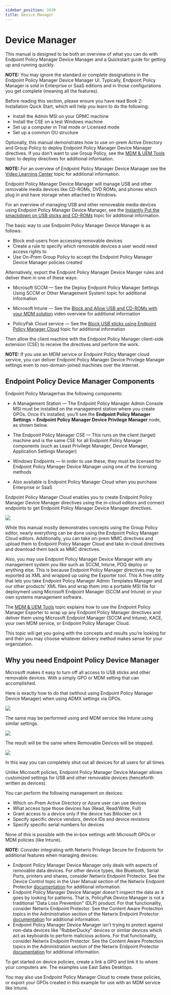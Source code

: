 ```yaml
---
sidebar_position: 3439
title: Device Manager
---
```


# Device Manager

This manual is designed to be both an overview of what you can do with Endpoint Policy Manager Device Manager and a Quickstart guide for getting up and running quickly.

**NOTE:** You may ignore the standard or complete designations in the Endpoint Policy Manager Device Manager UI. Typically, Endpoint Policy Manager is sold in Enterprise or SaaS editions and in those configurations you get complete (meaning all the features).

Before reading this section, please ensure you have read Book 2: Installation Quick Start, which will help you learn to do the following:

* Install the Admin MSI on your GPMC machine
* Install the CSE on a test Windows machine
* Set up a computer in Trial mode or Licensed mode
* Set up a common OU structure

Optionally, this manual demonstrates how to use on-prem Active Directory and Group Policy to deploy Endpoint Policy Manager Device Manager directives. If you don't want to use Group Policy, see the [MDM & UEM Tools](../../MDM/Overview "MDM & UEM Tools") topic to deploy directives for additional information.

**NOTE:** For an overview of Endpoint Policy Manager Device Manager see the [Video Learning Center](../Overview/VideoLearningCenter "Video Learning Center") topic for additional information.

Endpoint Policy Manager Device Manager will manage USB and other removable media devices like CD-ROMs, DVD ROMs, and phones which plug in and have storage when attached to Windows.

For an overview of managing USB and other removeable media devices using Endpoint Policy Manager Device Manager, see the [Instantly Put the smackdown on USB sticks and CD-ROMs](../../Video/Device/USBDrive "Instantly Put the smackdown on USB sticks and CD-ROMs") topic for additional information.

The basic way to use Endpoint Policy Manager Device Manager is as follows:

* Block end-users from accessing removable devices
* Create a rule to specify which removable devices a user would need access rights to
* Use On-Prem Group Policy to accept the Endpoint Policy Manager Device Manager policies created

Alternatively, export the Endpoint Policy Manager Device Manger rules and deliver them in one of these ways:

* Microsoft SCCM — See the Deploy Endpoint Policy Manager Settings Using SCCM or Other Management System! topic for additional information

* Microsoft Intune — See the [Block and Allow USB and CD-ROMs with your MDM solution](../../Video/Device/MDM "Block and Allow USB and CD-ROMs with your MDM solution") video overview for additional information

* PolicyPak Cloud service — See the [Block USB sticks using Endpoint Policy Manager Cloud](../../Video/Device/Cloud "Block USB sticks using Endpoint Policy Manager Cloud") topic for additional information

Then allow the client machine with the Endpoint Policy Manager client-side extension (CSE) to receive the directives and perform the work.

**NOTE:** If you use an MDM service or Endpoint Policy Manager cloud service, you can deliver Endpoint Policy Manager Device Privilege Manager settings even to non-domain-joined machines over the Internet.

## Endpoint Policy Device Manager Components

Endpoint Policy Managerhas the following components:

* A Management Station — The Endpoint Policy Manager Admin Console MSI must be installed on the management station where you create GPOs. Once it’s installed, you’ll see the **Endpoint Policy Manager Settings** > **Endpoint Policy Manager Device Privilege Manager** node, as shown below.

* The Endpoint Policy Manager CSE — This runs on the client (target) machine and is the same CSE for all Endpoint Policy Manager components (such as Least Privilege Manager, Device Manager, Application Settings Manager)

* Windows Endpoints — In order to use these, they must be licensed for Endpoint Policy Manager Device Manager using one of the licensing methods

* Also available is Endpoint Policy Manager Cloud when you purchase Enterprise or SaaS

Endpoint Policy Manager Cloud enables you to create Endpoint Policy Manager Device Manager directives using the in-cloud editors and connect endpoints to get Endpoint Policy Manager Device Manager directives.

![](../../../../../../static/images/PolicyPak/Content/Resources/Images/Device/ppcloud.png)

While this manual mostly demonstrates concepts using the Group Policy editor, nearly everything can be done using the Endpoint Policy Manager Cloud editors. Additionally, you can take on-prem MMC directives and upload them to Endpoint Policy Manager Cloud and take in-cloud directives and download them back as MMC directives.

Also, you may use Endpoint Policy Manager Device Manager with any management system you like such as SCCM, Intune, PDQ deploy or anything else. This is because Endpoint Policy Manager directives may be exported as XML and wrapped up using the Exporter tool. This A free utility that lets you take Endpoint Policy Manager Admin Templates Manager and our other products’ XML files and wrap them into a portable MSI file for deployment using Microsoft Endpoint Manager (SCCM and Intune) or your own systems management software.

The [MDM & UEM Tools](../../MDM/Overview "MDM & UEM Tools") topic explains how to use the Endpoint Policy Manager Exporter to wrap up any Endpoint Policy Manager directives and deliver them using Microsoft Endpoint Manager (SCCM and Intune), KACE, your own MDM service, or Endpoint Policy Manager Cloud.

This topic will get you going with the concepts and results you’re looking for and then you may choose whatever delivery method makes sense for your organization.

## Why you need Endpoint Policy Device Manager

Microsoft makes it easy to turn off all access to USB sticks and other removable devices. With a simply GPO or MDM setting that can accomplished.

Here is exactly how to do that (without using Endpoint Policy Manager Device Manager) when using ADMX settings via GPOs.

![](../../../../../../static/images/PolicyPak/Content/Resources/Images/Device/Device01.png)

The same may be performed using and MDM service like Intune using similar settings.

![](../../../../../../static/images/PolicyPak/Content/Resources/Images/Device/Device02.png)

The result will be the same where Removable Devices will be stopped.

![](../../../../../../static/images/PolicyPak/Content/Resources/Images/Device/Device03.png)

In this way you can completely shut out all devices for all users for all times.

Unlike Microsoft policies, Endpoint Policy Manager Device Manager allows customized settings for USB and other removable devices (henceforth written as devices).

You can perform the following management on devices:

* Which on-Prem Active Directory or Azure user can use devices
* What access type those devices has (Read, Read/Write, Full)
* Grant access to a device only if the device has Bitlocker on it
* Specify specific device vendors, device IDs and device revisions
* Specify specific serial numbers for devices

None of this is possible with the in-box settings with Microsoft GPOs or MDM policies (like Intune).

**NOTE:** Consider integrating with Netwrix Privilege Secure for Endpoints for additional features when managing devices:

* Endpoint Policy Manager Device Manager only deals with aspects of removable data devices. For other device types, like Bluetooth, Serial Ports, printers and shares, consider Netwrix Endpoint Protector. See the Device Control topic in the User Manual section of the Netwrix Endpoint Protector [documentation](https://helpcenter.netwrix.com/category/endpointprotector "documentation") for additional information.
* Endpoint Policy Manager Device Manager doesn't inspect the data as it goes by looking for patterns. That is, PolicyPak Device Manager is not a traditional "Data Loss Prevention" (DLP) product. For that functionality, consider Netwrix Endpoint Protector. See the Content Aware Protection topics in the Administration section of the Netwrix Endpoint Protector [documentation](https://helpcenter.netwrix.com/category/endpointprotector "documentation") for additional information.
* Endpoint Policy Manager Device Manager isn't trying to protect against non-data devices like "RubberDucky" devices or similar devices which act as keyboards to perform malicious actions. For that functionality, consider Netwrix Endpoint Protector. See the Content Aware Protection topics in the Administration section of the Netwrix Endpoint Protector [documentation](https://helpcenter.netwrix.com/category/endpointprotector "documentation") for additional information.

To get started on device policies, create a link a GPO and link it to where your computers are. The examples use East Sales Desktops.

You may also use Endpoint Policy Manager Cloud to create these policies, or export your GPOs created in this example for use with an MDM service like Intune.